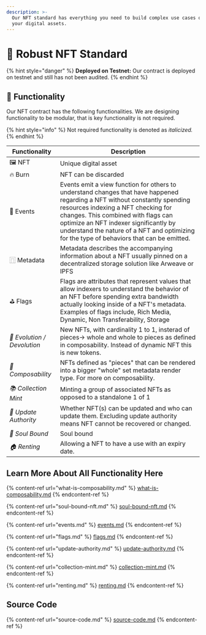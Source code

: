 ```yaml
---
description: >-
  Our NFT standard has everything you need to build complex use cases on top of
  your digital assets.
---
```


# 📝 Robust NFT Standard

{% hint style="danger" %}
&#x20;**Deployed on Testnet:** Our contract is deployed on testnet and still has not been audited.&#x20;
{% endhint %}

## 🔌  Functionality

Our NFT contract has the following functionalities. We are designing functionality to be modular, that is key functionality is not required.&#x20;

{% hint style="info" %}
Not required functionality is denoted as _italicized._&#x20;
{% endhint %}

| Functionality               | Description                                                                                                                                                                                                                                                                                                                                    |
| --------------------------- | ---------------------------------------------------------------------------------------------------------------------------------------------------------------------------------------------------------------------------------------------------------------------------------------------------------------------------------------------- |
| 🖼️ NFT                     | Unique digital asset                                                                                                                                                                                                                                                                                                                           |
| 🔥 Burn                     | NFT can be discarded                                                                                                                                                                                                                                                                                                                           |
| :bell: Events               | Events emit a view function for others to understand changes that have happened regarding a NFT without constantly spending resources indexing a NFT checking for changes. This combined with flags can optimize an NFT indexer significantly by understand the nature of a NFT and optimizing for the type of behaviors that can be emitted.  |
| ⿵ Metadata                  | Metadata describes the accompanying information about a NFT usually pinned on a decentralized storage solution like Arweave or IPFS                                                                                                                                                                                                            |
| ⛳️ Flags                    | Flags are attributes that represent  values that allow indexers to understand the behavior of an NFT before spending extra bandwidth actually looking inside of a NFT's metadata. Examples of flags include, Rich Media, Dynamic, Non Transferability, Storage                                                                                 |
| _🥚 Evolution / Devolution_ | New NFTs, with cardinality 1 to 1, insterad of pieces-> whole and whole to pieces as defined in composability.  Instead of dynamic NFT this is new tokens.                                                                                                                                                                                     |
| _🧩  Composability_         | NFTs defined as "pieces" that can be rendered into a bigger "whole" set metadata render type. For more on composability.                                                                                                                                                                                                                       |
| _📚 Collection Mint_        | Minting a group of associated NFTs as opposed to a standalone 1 of 1                                                                                                                                                                                                                                                                           |
| _🪪 Update Authority_       | Whether NFT(s) can be updated and who can update them. Excluding update authority means NFT cannot be recovered or changed.                                                                                                                                                                                                                    |
| _🔐 Soul Bound_             | Soul bound                                                                                                                                                                                                                                                                                                                                     |
| _🏠 Renting_                | Allowing a NFT to have a use with an expiry date.                                                                                                                                                                                                                                                                                              |

## Learn More About All Functionality Here

{% content-ref url="what-is-composability.md" %}
[what-is-composability.md](what-is-composability.md)
{% endcontent-ref %}

{% content-ref url="soul-bound-nft.md" %}
[soul-bound-nft.md](soul-bound-nft.md)
{% endcontent-ref %}

{% content-ref url="events.md" %}
[events.md](events.md)
{% endcontent-ref %}

{% content-ref url="flags.md" %}
[flags.md](flags.md)
{% endcontent-ref %}

{% content-ref url="update-authority.md" %}
[update-authority.md](update-authority.md)
{% endcontent-ref %}

{% content-ref url="collection-mint.md" %}
[collection-mint.md](collection-mint.md)
{% endcontent-ref %}

{% content-ref url="renting.md" %}
[renting.md](renting.md)
{% endcontent-ref %}

## Source Code

{% content-ref url="source-code.md" %}
[source-code.md](source-code.md)
{% endcontent-ref %}

